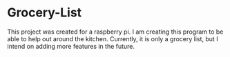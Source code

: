 # Grocery-List
This project was created for a raspberry pi. I am creating this program to be able to help out around the kitchen. Currently, it is only a grocery list, but I intend on adding more features in the future.
